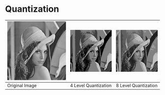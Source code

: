 # Quantization
![Image](../lena.png?raw=true "Image") | ![4 Level Quantization](quantization_4.png?raw=true "4 Level Quantization") | ![8 Level Quantization](quantization_8.png?raw=true "8 Level Quantization")
--- | --- | ---
Original Image | 4 Level Quantization | 8 Level Quantization 
